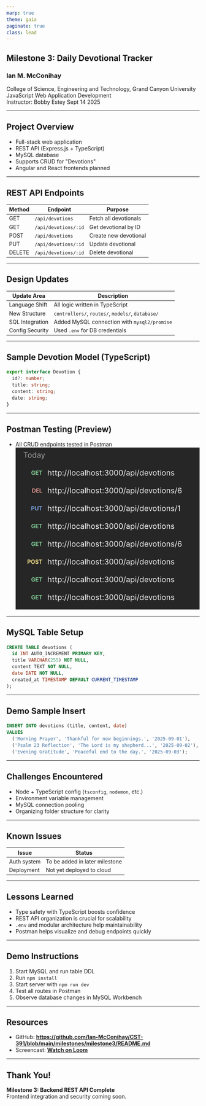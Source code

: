```yaml
---
marp: true
theme: gaia
paginate: true
class: lead
---
```


## Milestone 3: Daily Devotional Tracker 
### Ian M. McConihay
College of Science, Engineering and Technology, Grand Canyon University 
JavaScript Web Application Development    
Instructor: Bobby Estey 
Sept 14 2025

---

## Project Overview

- Full-stack web application
- REST API (Express.js + TypeScript)
- MySQL database
- Supports CRUD for "Devotions"
- Angular and React frontends planned

---

## REST API Endpoints

| Method | Endpoint              | Purpose                  |
|--------|-----------------------|--------------------------|
| GET    | `/api/devotions`      | Fetch all devotionals    |
| GET    | `/api/devotions/:id`  | Get devotional by ID     |
| POST   | `/api/devotions`      | Create new devotional    |
| PUT    | `/api/devotions/:id`  | Update devotional        |
| DELETE | `/api/devotions/:id`  | Delete devotional        |

---

## Design Updates

| Update Area       | Description |
|-------------------|-------------|
| Language Shift    | All logic written in TypeScript |
| New Structure     | `controllers/`, `routes/`, `models/`, `database/` |
| SQL Integration   | Added MySQL connection with `mysql2/promise` |
| Config Security   | Used `.env` for DB credentials |

---

## Sample Devotion Model (TypeScript)

```ts
export interface Devotion {
  id?: number;
  title: string;
  content: string;
  date: string;
}
```

---

## Postman Testing (Preview)

- All CRUD endpoints tested in Postman
![Postman Screenshot](screenshot-postman.png)

---

## MySQL Table Setup

```sql
CREATE TABLE devotions (
  id INT AUTO_INCREMENT PRIMARY KEY,
  title VARCHAR(255) NOT NULL,
  content TEXT NOT NULL,
  date DATE NOT NULL,
  created_at TIMESTAMP DEFAULT CURRENT_TIMESTAMP
);
```

---

## Demo Sample Insert

```sql
INSERT INTO devotions (title, content, date)
VALUES
  ('Morning Prayer', 'Thankful for new beginnings.', '2025-09-01'),
  ('Psalm 23 Reflection', 'The Lord is my shepherd...', '2025-09-02'),
  ('Evening Gratitude', 'Peaceful end to the day.', '2025-09-03');
```

---

## Challenges Encountered

- Node + TypeScript config (`tsconfig`, `nodemon`, etc.)
- Environment variable management
- MySQL connection pooling
- Organizing folder structure for clarity

---

## Known Issues

| Issue                         | Status    |
|------------------------------|-----------|
| Auth system                  | To be added in later milestone |
| Deployment                   | Not yet deployed to cloud |

---

## Lessons Learned

- Type safety with TypeScript boosts confidence
- REST API organization is crucial for scalability
- `.env` and modular architecture help maintainability
- Postman helps visualize and debug endpoints quickly

---

## Demo Instructions

1. Start MySQL and run table DDL
2. Run `npm install`
3. Start server with `npm run dev`
4. Test all routes in Postman
5. Observe database changes in MySQL Workbench

---

## Resources

- GitHub: **https://github.com/Ian-McConihay/CST-391/blob/main/milestones/milestone3/README.md**
- Screencast: **[Watch on Loom](https://www.loom.com/share/094153bf966848e285de247a24c1e871?sid=8d021144-639b-4ca3-a985-6a7ed2f0ef05)**

---

## Thank You!

**Milestone 3: Backend REST API Complete**  
Frontend integration and security coming soon.